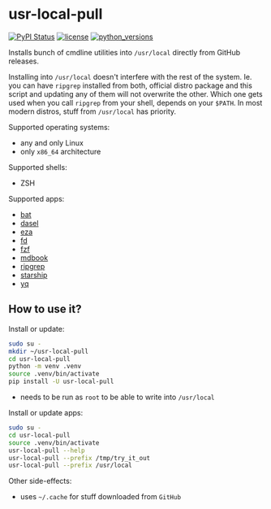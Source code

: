 # usr-local-pull

[![PyPI Status](https://badge.fury.io/py/usr-local-pull.svg)](https://badge.fury.io/py/usr-local-pull)
[![license](https://img.shields.io/pypi/l/usr-local-pull.svg)](https://opensource.org/licenses/MIT)
[![python_versions](https://img.shields.io/pypi/pyversions/usr-local-pull.svg)](https://pypi.org/project/usr-local-pull/)

Installs bunch of cmdline utilities into `/usr/local` directly from GitHub releases.

Installing into `/usr/local` doesn't interfere with the rest of the system. Ie. you can
have `ripgrep` installed from both, official distro package and this script and updating
any of them will not overwrite the other. Which one gets used when you call `ripgrep`
from your shell, depends on your `$PATH`. In most modern distros, stuff from
`/usr/local` has priority.

Supported operating systems:

- any and only Linux
- only `x86_64` architecture

Supported shells:

- ZSH

Supported apps:

- [bat](https://github.com/TomWright/dasel)
- [dasel](https://github.com/starship/starship)
- [eza](https://github.com/eza-community/eza)
- [fd](https://github.com/sharkdp/fd)
- [fzf](https://github.com/junegunn/fzf)
- [mdbook](https://github.com/rust-lang/mdBook)
- [ripgrep](https://github.com/BurntSushi/ripgrep)
- [starship](https://github.com/starship/starship)
- [yq](https://github.com/starship/starship)

## How to use it?

Install or update:

```sh
sudo su -
mkdir ~/usr-local-pull
cd usr-local-pull
python -m venv .venv
source .venv/bin/activate
pip install -U usr-local-pull
```

- needs to be run as `root` to be able to write into `/usr/local`

Install or update apps:

```sh
sudo su -
cd usr-local-pull
source .venv/bin/activate
usr-local-pull --help
usr-local-pull --prefix /tmp/try_it_out
usr-local-pull --prefix /usr/local
```

Other side-effects:

- uses `~/.cache` for stuff downloaded from `GitHub`
